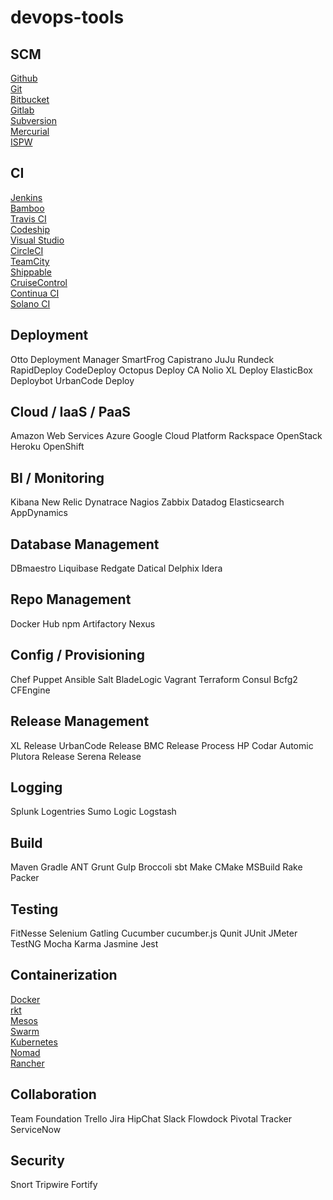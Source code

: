 # devops-tools

## SCM
[Github](https://github.com/)\
[Git](https://git-scm.com/)\
[Bitbucket](https://bitbucket.org/)\
[Gitlab](https://gitlab.com/)\
[Subversion](https://subversion.apache.org/)\
[Mercurial](https://www.mercurial-scm.org/)\
[ISPW](https://compuware.com/ispw-source-code-management/)

## CI
[Jenkins](https://jenkins.io/)\
[Bamboo](https://fr.atlassian.com/software/bamboo)\
[Travis CI](https://travis-ci.org/)\
[Codeship](https://codeship.com/)\
[Visual Studio](https://visualstudio.microsoft.com/fr/team-services/continuous-integration/)\
[CircleCI](https://circleci.com/)\
[TeamCity](https://www.jetbrains.com/teamcity/)\
[Shippable](www.shippable.com/)\
[CruiseControl](cruisecontrol.sourceforge.net/)\
[Continua CI](https://www.finalbuilder.com/continua-ci)\
[Solano CI](https://ci.solanolabs.com/)

## Deployment

Otto
Deployment Manager
SmartFrog
Capistrano
JuJu
Rundeck
RapidDeploy
CodeDeploy
Octopus Deploy
CA Nolio
XL Deploy
ElasticBox
Deploybot
UrbanCode Deploy

## Cloud / IaaS / PaaS

Amazon Web Services
Azure
Google Cloud Platform
Rackspace
OpenStack
Heroku
OpenShift

## BI / Monitoring

Kibana
New Relic
Dynatrace
Nagios
Zabbix
Datadog
Elasticsearch
AppDynamics

## Database Management
DBmaestro
Liquibase
Redgate
Datical
Delphix
Idera

## Repo Management

Docker Hub
npm
Artifactory
Nexus

## Config / Provisioning

Chef
Puppet
Ansible
Salt
BladeLogic
Vagrant
Terraform
Consul
Bcfg2
CFEngine

## Release Management

XL Release
UrbanCode Release
BMC Release Process
HP Codar
Automic
Plutora Release
Serena Release

## Logging

Splunk
Logentries
Sumo Logic
Logstash

## Build

Maven
Gradle
ANT
Grunt
Gulp
Broccoli
sbt
Make
CMake
MSBuild
Rake
Packer

## Testing

FitNesse
Selenium
Gatling
Cucumber
cucumber.js
Qunit
JUnit
JMeter
TestNG
Mocha
Karma
Jasmine
Jest

## Containerization
[Docker](https://www.docker.com/)\
[rkt](https://coreos.com/rkt/)\
[Mesos](mesos.apache.org/)\
[Swarm](https://docs.docker.com/engine/swarm/swarm-tutorial/)\
[Kubernetes](https://kubernetes.io/)\
[Nomad](https://www.nomadproject.io/)\
[Rancher](https://rancher.com/)

## Collaboration

Team Foundation
Trello
Jira
HipChat
Slack
Flowdock
Pivotal Tracker
ServiceNow

## Security

Snort
Tripwire
Fortify

